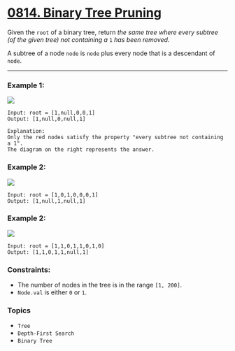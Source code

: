 # [0814. Binary Tree Pruning](https://leetcode.com/problems/binary-tree-pruning/ "The LeetCode link")

Given the `root` of a binary tree, return *the same tree where every subtree (of the given tree) not containing a* `1` *has been removed.*

A subtree of a node `node` is `node` plus every node that is a descendant of `node`.

---

### Example 1:

![](https://s3-lc-upload.s3.amazonaws.com/uploads/2018/04/06/1028_2.png)
```
Input: root = [1,null,0,0,1]
Output: [1,null,0,null,1]

Explanation: 
Only the red nodes satisfy the property "every subtree not containing a 1".
The diagram on the right represents the answer.
```

### Example 2:

![](https://s3-lc-upload.s3.amazonaws.com/uploads/2018/04/06/1028_1.png)
```
Input: root = [1,0,1,0,0,0,1]
Output: [1,null,1,null,1]
```

### Example 2:

![](https://s3-lc-upload.s3.amazonaws.com/uploads/2018/04/05/1028.png)
```
Input: root = [1,1,0,1,1,0,1,0]
Output: [1,1,0,1,1,null,1]
```

### Constraints:

* The number of nodes in the tree is in the range `[1, 200]`.
* `Node.val` is either `0` or `1`.

### Topics

* `Tree`
* `Depth-First Search`
* `Binary Tree`